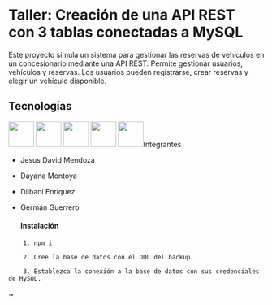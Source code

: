   
  

#  Taller: Creación de una API REST con 3 tablas conectadas a MySQL

Este proyecto simula un sistema para gestionar las reservas de vehículos en un concesionario mediante una API REST.  Permite gestionar usuarios, vehículos y reservas. Los usuarios pueden registrarse, crear reservas y elegir un vehículo disponible.

## Tecnologías 
 
<p align="left">
<img  height ="50" src="https://img.shields.io/badge/TypeScript-blue?logo=typescript&logoColor=white" />
<img  height = "50" src  ="https://img.shields.io/badge/MySQL2-MySQL?logo=mysql&logoColor=white&labelColor=black&color=white" />
<img height ="50" src ="https://img.shields.io/badge/Express-Express?logo=express&logoColor=white&logoSize=height%3D50&labelColor=black&color=white"/>
<img height ="50" src="https://img.shields.io/badge/npm-red?logo=npm&logoColor=white" />
<img height= "50" src = "https://img.shields.io/badge/Node.js-339933?style=for-the-badge&logo=nodedotjs&logoColor=white />

</p>

### Integrantes

- Jesus David Mendoza

- Dayana Montoya

- Dilbani Enriquez

- Germán  Guerrero 
  


  #### Instalación
```
	1. npm i 
```
```
	2. Cree la base de datos con el DDL del backup. 
```
```
	3. Establezca la conexión a la base de datos con sus credenciales de MySQL.
```


#### ™ 